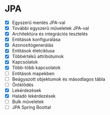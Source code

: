 # JPA

* [x] Egyszerű mentés JPA-val
* [x] További egyszerű műveletek JPA-val
* [x] Architektúra és integrációs tesztelés
* [x] Entitások konfigurálása
* [x] Azonosítógenerálás
* [x] Entitások életciklusa
* [x] Többértékű attribútumok
* [x] Kapcsolatok
* [x] Több-több kapcsolatok
* [ ] Entitások mapekben
* [ ] Beágyazott objektumok és másodlagos tábla
* [ ] Öröklődés
* [x] Lekérdezések
* [x] Haladó lekérdezések
* [ ] Bulk műveletek
* [ ] JPA Spring Boottal